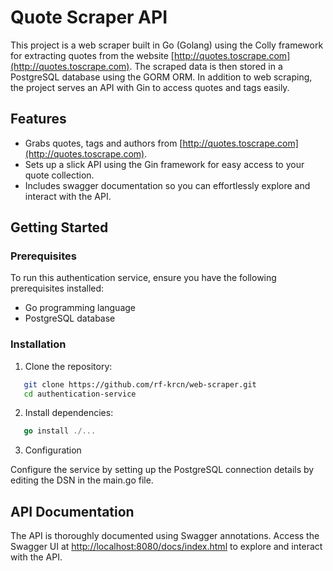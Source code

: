 # Quote Scraper API


This project is a web scraper built in Go (Golang) using the Colly framework for extracting quotes from the website [http://quotes.toscrape.com](http://quotes.toscrape.com). The scraped data is then stored in a PostgreSQL database using the GORM ORM. In addition to web scraping, the project serves an API with Gin to access quotes and tags easily.


## Features
  -   Grabs quotes, tags and authors from [http://quotes.toscrape.com](http://quotes.toscrape.com).
   -   Sets up a slick API using the Gin framework for easy access to your quote collection. 
   -   Includes swagger documentation so you can effortlessly explore and interact with the API.


## Getting Started

### Prerequisites

To run this authentication service, ensure you have the following prerequisites installed:

- Go programming language
- PostgreSQL database 

### Installation

1. Clone the repository:

```bash
   git clone https://github.com/rf-krcn/web-scraper.git
   cd authentication-service
```
2. Install dependencies:
```go
   go install ./...
```
3. Configuration

Configure the service by setting up the PostgreSQL connection details by editing the DSN in the main.go file.


## API Documentation<a id="api-doc"></a>

The API is thoroughly documented using Swagger annotations. Access the Swagger UI at [http://localhost:8080/docs/index.html](http://localhost:8080/docs/index.html) to explore and interact with the API.
